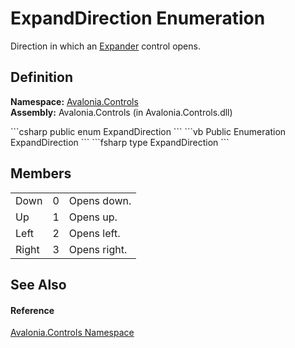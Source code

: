 # ExpandDirection Enumeration


Direction in which an <a href="T_Avalonia_Controls_Expander">Expander</a> control opens.



## Definition
**Namespace:** <a href="N_Avalonia_Controls">Avalonia.Controls</a>  
**Assembly:** Avalonia.Controls (in Avalonia.Controls.dll)

<Tabs groupId="api-code-preview">
<TabItem value="csharp" label="C#">
```csharp
public enum ExpandDirection
```
</TabItem>
<TabItem value="vb" label="VB">
```vb
Public Enumeration ExpandDirection
```
</TabItem>
<TabItem value="fsharp" label="F#">
```fsharp
type ExpandDirection
```
</TabItem>
</Tabs>



## Members
<table>
<tr>
<td>Down</td>
<td>0</td>
<td>Opens down.</td>
</tr>
<tr>
<td>Up</td>
<td>1</td>
<td>Opens up.</td>
</tr>
<tr>
<td>Left</td>
<td>2</td>
<td>Opens left.</td>
</tr>
<tr>
<td>Right</td>
<td>3</td>
<td>Opens right.</td>
</tr>
</table>

## See Also


#### Reference
<a href="N_Avalonia_Controls">Avalonia.Controls Namespace</a>  

